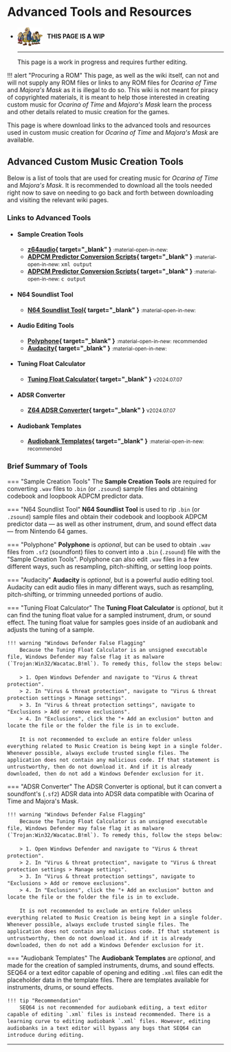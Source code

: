# Advanced Tools and Resources

<div class="grid cards" markdown>

-   <img style="width:58.5px; height:auto; vertical-align: middle;" src="../../assets/images/carpenters.png"> <b>&nbsp;&nbsp;THIS PAGE IS A WIP</b>
  
    ---

    This page is a work in progress and requires further editing.

</div>

<style>
  .md-typeset h5 {
    font-size: .7rem;
    color: var(--md-typeset-color);
    margin: 0;
    text-transform: none;
  }
</style>

!!! alert "Procuring a ROM"
    This page, as well as the wiki itself, can not and will not supply any ROM files or links to any ROM files for *Ocarina of Time* and *Majora's Mask* as it is illegal to do so. This wiki is not meant for piracy of copyrighted materials, it is meant to help those interested in creating custom music for *Ocarina of Time* and *Majora's Mask* learn the process and other details related to music creation for the games.

This page is where download links to the advanced tools and resources used in custom music creation for *Ocarina of Time* and *Majora's Mask* are available.

## Advanced Custom Music Creation Tools
Below is a list of tools that are used for creating music for *Ocarina of Time* and *Majora's Mask*. It is recommended to download all the tools needed right now to save on needing to go back and forth between downloading and visiting the relevant wiki pages.

### Links to Advanced Tools
- #### **Sample Creation Tools**
    - **[z64audio](../assets/tools/z64audio%20with%20CLI%20Script.zip){ target="_blank" }** <small> :material-open-in-new: </small>
    - **[ADPCM Predictor Conversion Scripts](../assets/tools/ADPCM%20Predictor%20BIN%20to%20XML.zip){ target="_blank" }** <small> :material-open-in-new: </small>`xml output`
    - **[ADPCM Predictor Conversion Scripts](../assets/tools/ADPCM%20Predictor%20BIN%20to%20C.zip){ target="_blank" }** <small> :material-open-in-new: </small>`c output`
- #### **N64 Soundlist Tool**
    - **[N64 Soundlist Tool](https://github.com/jombo23/N64-Tools){ target="_blank" }** <small> :material-open-in-new: </small>
- #### **Audio Editing Tools**
    - **[Polyphone](https://www.polyphone-soundfonts.com/download){ target="_blank" }** <small> :material-open-in-new: </small> <small>recommended</small>
    - **[Audacity](https://www.audacityteam.org/download/){ target="_blank" }** <small> :material-open-in-new: </small>
- #### **Tuning Float Calculator**
    - **[Tuning Float Calculator](../assets/tools/Tuning%20Float%20Calculator.zip){ target="_blank" }** <small>v2024.07.07</small>
- #### **ADSR Converter**
    - **[Z64 ADSR Converter](../assets/tools/ADSR%20Converter.zip){ target="_blank" }** <small>v2024.07.07</small>
- #### **Audiobank Templates**
    - **[Audiobank Templates](#){ target="_blank" }** <small> :material-open-in-new: </small> <small>recommended</small>

### Brief Summary of Tools
=== "Sample Creation Tools"
    The **Sample Creation Tools** are required for converting `.wav` files to `.bin` (or `.zsound`) sample files and obtaining codebook and loopbook ADPCM predictor data.

=== "N64 Soundlist Tool"
    **N64 Soundlist Tool** is used to rip `.bin` (or `.zsound`) sample files and obtain their codebook and loopbook ADPCM predictor data — as well as other instrument, drum, and sound effect data — from Nintendo 64 games.

=== "Polyphone"
    **Polyphone** is *optional*, but can be used to obtain `.wav` files from `.sf2` (soundfont) files to convert into a `.bin` (`.zsound`) file with the "Sample Creation Tools". Polyphone can also edit `.wav` files in a few different ways, such as resampling, pitch-shifting, or setting loop points.

=== "Audacity"
    **Audacity** is *optional*, but is a powerful audio editing tool. Audacity can edit audio files in many different ways, such as resampling, pitch-shifting, or trimming unneeded portions of audio.

=== "Tuning Float Calculator"
    The **Tuning Float Calculator** is *optional*, but it can find the tuning float value for a sampled instrument, drum, or sound effect. The tuning float value for samples goes inside of an audiobank and adjusts the tuning of a sample.

    !!! warning "Windows Defender False Flagging"
        Because the Tuning Float Calculator is an unsigned executable file, Windows Defender may false flag it as malware (`Trojan:Win32/Wacatac.B!ml`). To remedy this, follow the steps below:

        > 1. Open Windows Defender and navigate to "Virus & threat protection".
        > 2. In "Virus & threat protection", navigate to "Virus & threat protection settings > Manage settings".
        > 3. In "Virus & threat protection settings", navigate to "Exclusions > Add or remove exclusions".
        > 4. In "Exclusions", click the "+ Add an exclusion" button and locate the file or the folder the file is in to exclude.

        It is not recommended to exclude an entire folder unless everything related to Music Creation is being kept in a single folder. Whenever possible, always exclude trusted single files. The application does not contain any malicious code. If that statement is untrustworthy, then do not download it. And if it is already downloaded, then do not add a Windows Defender exclusion for it.

=== "ADSR Converter"
    The ADSR Converter is optional, but it can convert a soundfont's (`.sf2`) ADSR data into ADSR data compatible with Ocarina of Time and Majora's Mask.

    !!! warning "Windows Defender False Flagging"
        Because the Tuning Float Calculator is an unsigned executable file, Windows Defender may false flag it as malware (`Trojan:Win32/Wacatac.B!ml`). To remedy this, follow the steps below:

        > 1. Open Windows Defender and navigate to "Virus & threat protection".
        > 2. In "Virus & threat protection", navigate to "Virus & threat protection settings > Manage settings".
        > 3. In "Virus & threat protection settings", navigate to "Exclusions > Add or remove exclusions".
        > 4. In "Exclusions", click the "+ Add an exclusion" button and locate the file or the folder the file is in to exclude.

        It is not recommended to exclude an entire folder unless everything related to Music Creation is being kept in a single folder. Whenever possible, always exclude trusted single files. The application does not contain any malicious code. If that statement is untrustworthy, then do not download it. And if it is already downloaded, then do not add a Windows Defender exclusion for it.

=== "Audiobank Templates"
    The **Audiobank Templates** are *optional*, and made for the creation of sampled instruments, drums, and sound effects. SEQ64 or a text editor capable of opening and editing `.xml` files can edit the placeholder data in the template files. There are templates available for instruments, drums, or sound effects.

    !!! tip "Recommendation"
        SEQ64 is not recommended for audiobank editing, a text editor capable of editing `.xml` files is instead recommended. There is a learning curve to editing audiobank `.xml` files. However, editing audiobanks in a text editor will bypass any bugs that SEQ64 can introduce during editing.

-----